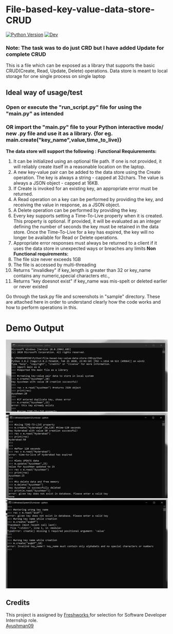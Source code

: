 # File-based-key-value-data-store-CRUD
[![Python Version](https://img.shields.io/badge/python-3.8.2-brightgreen.svg)](https://python.org)  [![Dev](https://img.shields.io/badge/Ayushman's-Build-yellowgreen)](https://github.com/Ayushman09)<br>

### Note: The task was to do just CRD but I have added Update for complete CRUD
This is a file which can be exposed as a library that supports the basic CRUD(Create, Read, Update, Delete) operations.
Data store is meant to local storage for one single process on single laptop

## Ideal way of usage/test
### Open or execute the "run_script.py" file for using the "main.py" as intended
### OR import the "main.py" file to your Python interactive mode/ new .py file and use it as a library. {for eg. main.create("key_name",value,time_to_live)}

<b>The data store will support the following :</b>
<b>Functional Requiurements:</b> 
1. It can be initialized using an optional file path. If one is not provided, it will reliably create itself in a reasonable location on the laptop.
2. A new key-value pair can be added to the data store using the Create operation. The key is always a string - capped at 32chars. The value is always a JSON object - capped at 16KB.
3. If Create is invoked for an existing key, an appropriate error must be returned.
4. A Read operation on a key can be performed by providing the key, and receiving the 
value in response, as a JSON object.
5. A Delete operation can be performed by providing the key.
6. Every key supports setting a Time-To-Live property when it is created. This property is optional. If provided, it will be evaluated as an integer defining the number of seconds the key must be retained in the data store. Once the Time-To-Live for a key has expired, the key will no longer be available for Read or Delete operations.
7. Appropriate error responses must always be returned to a client if it uses the data store in unexpected ways or breaches any limits
<b>Non Functional requirements:</b>
1. The file size never exceeds 1GB
2. The file is accessed by multi-threading
3. Returns "invalidkey" if key_length is greater than 32 or key_name contains any numeric,special characters etc.,
4. Returns "key doesnot exist" if key_name was mis-spelt or deleted earlier or never existed

Go through the task.py file and screenshots in "sample" directory. These are attached here in order to understand clearly how 
the code works and how to perform operations in this. 

# Demo Output
<img src = 'https://github.com/Ayushman09/file-based-key-value-data-store-CRD/blob/main/Sample/sample1.jpg' width=''/> </br>
<img src = 'https://github.com/Ayushman09/file-based-key-value-data-store-CRD/blob/main/Sample/sample2.jpg' width=''/> </br>
<img src = 'https://github.com/Ayushman09/file-based-key-value-data-store-CRD/blob/main/Sample/sample3.jpg' width=''/> </br>


## Credits
This project is assigned by <a href="https://www.freshworks.com"> Freshworks </a> for selection for Software Developer Internship role. </br>
[Ayushman09](https://www.github.com/Ayushman09)
